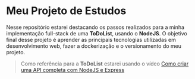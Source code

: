 # Meu Projeto de Estudos

Nesse repositório estarei destacando os passos realizados para a minha implementação full-stack de uma **ToDoList**, usando o **NodeJS**. O objetivo final desse projeto é aprender as principais tecnologias utilizadas em desenvolvimento web, fazer a dockerização e o versionamento do meu projeto.

> Como referência para a **ToDoList** estarei usando o vídeo <a href="https://www.youtube.com/watch?v=Cdu0WJhI-d8&t=4085s" target="_blank">Como criar uma API completa com NodeJS e Express</a>